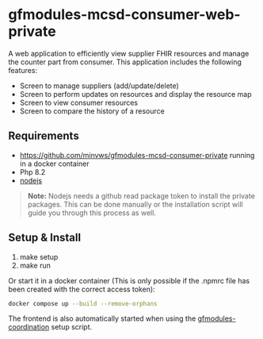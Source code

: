 # gfmodules-mcsd-consumer-web-private

A web application to efficiently view supplier FHIR resources and manage the counter part from consumer. This application includes the following features:

- Screen to manage suppliers (add/update/delete)
- Screen to perform updates on resources and display the resource map
- Screen to view consumer resources
- Screen to compare the history of a resource

## Requirements

- <https://github.com/minvws/gfmodules-mcsd-consumer-private> running in a docker container
- Php 8.2
- [nodejs](https://nodejs.org/en/download/package-manager)

> **Note:** Nodejs needs a github read package token to install the private packages. This can be done manually or the installation script will guide you through this process as well.

## Setup & Install

1. make setup
2. make run

Or start it in a docker container (This is only possible if the .npmrc file has been created with the correct access token):

```bash
docker compose up --build --remove-orphans
```

The frontend is also automatically started when using the [gfmodules-coordination](https://github.com/minvws/gfmodules-coordination-private) setup script.
